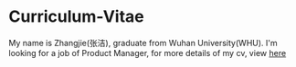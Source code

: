 # Curriculum-Vitae

My name is Zhangjie(张洁), graduate from Wuhan University(WHU). I'm looking for a job of Product Manager, for more details of my cv, view [here](http://ogoawo9vj.bkt.clouddn.com/cv_zj.pdf)
